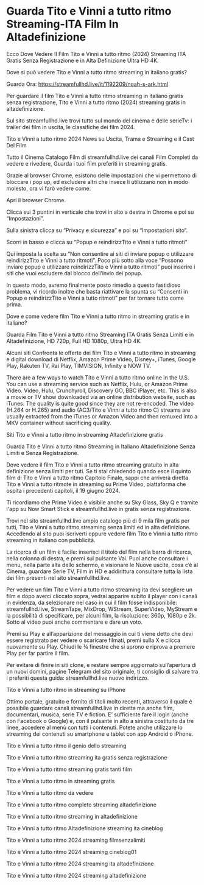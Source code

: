 # Guarda Tito e Vinni a tutto ritmo Streaming-ITA Film In Altadefinizione

Ecco Dove Vedere Il Film Tito e Vinni a tutto ritmo (2024) Streaming ITA Gratis Senza Registrazione e in Alta Definizione Ultra HD 4K.

Dove si può vedere Tito e Vinni a tutto ritmo streaming in italiano gratis?

Guarda Ora: https://streamfullhd.live/it/1192209/noah-s-ark.html

Per guardare il film Tito e Vinni a tutto ritmo streaming in italiano gratis senza registrazione, Tito e Vinni a tutto ritmo (2024) streaming gratis in altadefinizione.

Sul sito streamfullhd.live trovi tutto sul mondo del cinema e delle serieTv: i trailer dei film in uscita, le classifiche dei film 2024.

Tito e Vinni a tutto ritmo 2024 News su Uscita, Trama e Streaming e il Cast Del Film

Tutto il Cinema Catalogo Film di streamfullhd.live dei canali Film Completi da vedere e rivedere, Guarda i tuoi film preferiti in streaming gratis.

Grazie al browser Chrome, esistono delle impostazioni che vi permettono di bloccare i pop up, ed escludere altri che invece li utilizzano non in modo molesto, ora vi farò vedere come:

Apri il browser Chrome.

Clicca sui 3 puntini in verticale che trovi in alto a destra in Chrome e poi su “Impostazioni”.

Sulla sinistra clicca su “Privacy e sicurezza” e poi su “Impostazioni sito“.

Scorri in basso e clicca su “Popup e reindirizzTito e Vinni a tutto ritmoti”

Qui imposta la scelta su “Non consentire ai siti di inviare popup o utilizzare reindirizzTito e Vinni a tutto ritmoti”. Poco più sotto alla voce “Possono inviare popup e utilizzare reindirizzTito e Vinni a tutto ritmoti” puoi inserire i siti che vuoi escludere dal blocco dell’invio dei popup.

In questo modo, avremo finalmente posto rimedio a questo fastidioso problema, vi ricordo inoltre che basta riattivare la spunta su “Consenti in Popup e reindirizzTito e Vinni a tutto ritmoti” per far tornare tutto come prima.

Dove e come vedere film Tito e Vinni a tutto ritmo in streaming gratis e in italiano?

Guarda Film Tito e Vinni a tutto ritmo Streaming ITA Gratis Senza Limiti e in Altadefinizione, HD 720p, Full HD 1080p, Ultra HD 4K.

Alcuni siti Confronta le offerte dei film Tito e Vinni a tutto ritmo in streaming e digital download di Netflix, Amazon Prime Video, Disney+, iTunes, Google Play, Rakuten TV, Rai Play, TIMVISION, Infinity e NOW TV.

There are a few ways to watch Tito e Vinni a tutto ritmo online in the U.S. You can use a streaming service such as Netflix, Hulu, or Amazon Prime Video. Video, Hulu, Crunchyroll, Discovery GO, BBC iPlayer, etc. This is also a movie or TV show downloaded via an online distribution website, such as iTunes. The quality is quite good since they are not re-encoded. The video (H.264 or H.265) and audio (AC3/Tito e Vinni a tutto ritmo C) streams are usually extracted from the iTunes or Amazon Video and then remuxed into a MKV container without sacrificing quality.

Siti Tito e Vinni a tutto ritmo in streaming Altadefinizione gratis

Guarda Tito e Vinni a tutto ritmo Streaming in Italiano Altadefinizione Senza Limiti e Senza Registrazione.

Dove vedere il film Tito e Vinni a tutto ritmo streaming gratuito in alta definizione senza limiti per tuti. Se ti stai chiedendo quando esce il quinto film di Tito e Vinni a tutto ritmo Capitolo Finale, sappi che arriverà diretta Tito e Vinni a tutto ritmote in streaming su Prime Video, piattaforma che ospita i precedenti capitoli, il 19 giugno 2024. 

Ti ricordiamo che Prime Video è visibile anche su Sky Glass, Sky Q e tramite l'app su Now Smart Stick e streamfullhd.live in gratis senza registrazione. 

Trovi nel sito streamfullhd.live ampio catalogo più di 9 mila film gratis per tutti, Tito e Vinni a tutto ritmo streaming senza limiti ed in alta definizione. Accedendo al sito puoi iscriverti oppure vedere film Tito e Vinni a tutto ritmo streaming in italiano con pubblicità.

La ricerca di un film è facile: inserisci il titolo del film nella barra di ricerca, nella colonna di destra, e premi sul pulsante Vai. Puoi anche consultare i menu, nella parte alta dello schermo, e visionare le Nuove uscite, cosa c’è al Cinema, guardare Serie TV, Film in HD e addirittura consultare tutta la lista dei film presenti nel sito streamfullhd.live.

Per vedere un film Tito e Vinni a tutto ritmo streaming ita devi scegliere un film e dopo averci cliccato sopra, vedrai apparire subito il player con i canali in evidenza, da selezionare nel caso in cui il film fosse indisponibile: streamfullhd.live, StreamTape, MixDrop, WStream, SuperVideo, MyStream e la possibilità di specificare, per alcuni film, la risoluzione: 360p, 1080p e 2k. Sotto al video puoi anche commentare e dare un voto.

Premi su Play e all’apparizione del messaggio in cui ti viene detto che devi essere registrato per vedere o scaricare filmati, premi sulla X e clicca nuovamente su Play. Chiudi le ¾ finestre che si aprono e riprova a premere Play per far partire il film.

Per evitare di finire in siti clone, e restare sempre aggiornato sull’apertura di un nuovi domini, pagine Telegram del sito originale, ti consiglio di salvare tra i preferiti questa guida: streamfullhd.live nuovo indirizzo.

Tito e Vinni a tutto ritmo in streaming su iPhone

Ottimo portale, gratuito e fornito di titoli molto recenti, attraverso il quale è possibile guardare canali streamfullhd.live in diretta ma anche film, documentari, musica, serie TV e fiction. E’ sufficiente fare il login (anche con Facebook o Google) e, con il pulsante in alto a sinistra costituito da tre linee, accedere al menù con tutti i contenuti. Potete anche utilizzare lo streaming dei contenuti su smartphone e tablet con app Android o iPhone.

Tito e Vinni a tutto ritmo il genio dello streaming

Tito e Vinni a tutto ritmo streaming ita gratis senza registrazione

Tito e Vinni a tutto ritmo streaming gratis tanti film

Tito e Vinni a tutto ritmo in streaming gratis

Tito e Vinni a tutto ritmo da vedere

Tito e Vinni a tutto ritmo completo streaming altadefinizione

Tito e Vinni a tutto ritmo streaming in altadefinizione

Tito e Vinni a tutto ritmo Altadefinizione streaming ita cineblog

Tito e Vinni a tutto ritmo 2024 streaming filmsenzalimiti

Tito e Vinni a tutto ritmo 2024 streaming cineblog01

Tito e Vinni a tutto ritmo 2024 streaming ita altadefinizione

Tito e Vinni a tutto ritmo 2024 streaming altadefinizione
